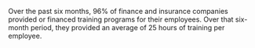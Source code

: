 Over the past six months,   $96\%$   of finance and insurance companies provided or  financed training programs for their employees.  Over that six-month period, they  provided an average of 25 hours of training per employee.  